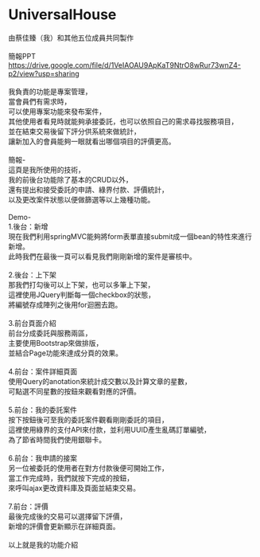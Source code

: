 # UniversalHouse

由蔡佳臻（我）和其他五位成員共同製作<br>
<br>
簡報PPT<br>
https://drive.google.com/file/d/1VeIAOAU9ApKaT9NtrO8wRur73wnZ4-p2/view?usp=sharing<br>
<br>
我負責的功能是專案管理，<br>
當會員們有需求時，<br>
可以使用專案功能來發布案件，<br>
其他使用者看見時就能夠承接委託，也可以依照自己的需求尋找服務項目，<br>
並在結束交易後留下評分供系統來做統計，<br>
讓新加入的會員能夠一眼就看出哪個項目的評價更高。<br>
<br>
簡報-<br>
這頁是我所使用的技術，<br>
我的前後台功能除了基本的CRUD以外，<br>
還有提出和接受委託的申請、綠界付款、評價統計，<br>
以及更改案件狀態以便做篩選等以上幾種功能。<br>
<br>
Demo-<br>
1.後台：新增<br>
現在我們利用springMVC能夠將form表單直接submit成一個bean的特性來進行新增。<br>
此時我們在最後一頁可以看見我們剛剛新增的案件是審核中。<br>
<br>
2.後台：上下架<br>
那我們打勾後可以上下架，也可以多筆上下架，<br>
這裡使用JQuery判斷每一個checkbox的狀態，<br>
將編號存成陣列之後用for迴圈去跑。<br>
<br>
3.前台頁面介紹<br>
前台分成委託與服務兩區，<br>
主要使用Bootstrap來做排版，<br>
並結合Page功能來達成分頁的效果。<br>
<br>
4.前台：案件詳細頁面<br>
使用Query的anotation來統計成交數以及計算文章的星數，<br>
可點選不同星數的按鈕來觀看對應的評價。<br>
<br>
5.前台：我的委託案件<br>
按下按鈕後可至我的委託案件觀看剛剛委託的項目，<br>
這裡使用綠界的支付API來付款，並利用UUID產生亂碼訂單編號，<br>
為了節省時間我們使用銀聯卡。<br>
<br>
6.前台：我申請的接案<br>
另一位被委託的使用者在對方付款後便可開始工作，<br>
當工作完成時，我們就按下完成的按鈕，<br>
來呼叫ajax更改資料庫及頁面並結束交易。<br>
<br>
7.前台：評價<br>
最後完成後的交易可以選擇留下評價，<br>
新增的評價會更新顯示在詳細頁面。<br>
<br>
以上就是我的功能介紹<br>

